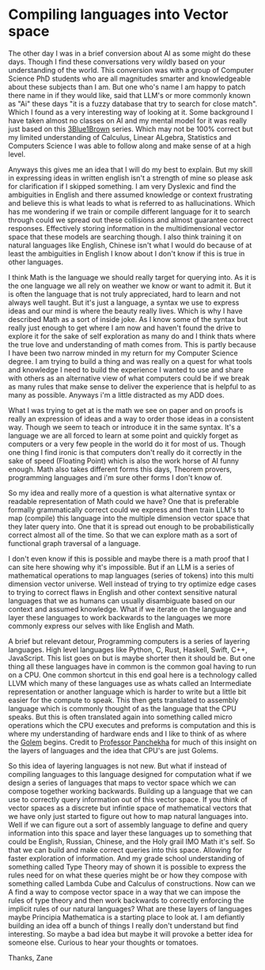 # Compiling languages into Vector space

The other day I was in a brief conversion about AI as some might do these days. Though I find these conversations very wildly based on your understanding of the world. This conversion was with a group of Computer Science PhD students who are all magnitudes smarter and knowledgeable about these subjects than I am. But one who's name I am happy to patch there name in if they would like, said that LLM's or more commonly known as "Ai" these days "it is a fuzzy database that try to search for close match". Which I found as a very interesting way of looking at it. Some background I have taken almost no classes on AI and my mental model for it was really just based on this [3Blue1Brown](https://www.youtube.com/watch?v=aircAruvnKk&list=PLZHQObOWTQDNU6R1_67000Dx_ZCJB-3pi) series. Which may not be 100% correct but my limited understanding of Calculus, Linear ALgebra, Statistics and Computers Science I was able to follow along and make sense of at a high level.

Anyways this gives me an idea that I will do my best to explain. But my skill in expressing ideas in written english isn't a strength of mine so please ask for clarification if I skipped something. I am very Dyslexic and find the ambiguities in English and there assumed knowledge or context frustrating and believe this is what leads to what is referred to as hallucinations. Which has me wondering if we train or compile different language for it to search through could we spread out these collisions and almost guarantee correct responses. Effectively storing information in the multidimensional vector space that these models are searching though. I also think training it on natural languages like English, Chinese isn't what I would do because of at least the ambiguities in English I know about I don't know if this is true in other languages. 

I think Math is the language we should really target for querying into. As it is the one language we all rely on weather we know or want to admit it. But it is often the language that is not truly appreciated, hard to learn and not always well taught. But it's just a language, a syntax we use to express ideas and our mind is where the beauty really lives. Which is why I have described Math as a sort of inside joke. As I know some of the syntax but really just enough to get where I am now and haven't found the drive to explore it for the sake of self exploration as many do and I think thats where the true love and understanding of math comes from. This is partly because I have been two narrow minded in my return for my Computer Science degree. I am trying to build a thing and was really on a quest for what  tools and knowledge I need to build the experience I wanted to use and share with others as an alternative view of what computers could be if we break as many rules that make sense to deliver the experience that is helpful to as many as possible. Anyways i'm a little distracted as my ADD does.

What I was trying to get at is the math we see on paper and on proofs is really an expression of ideas and a way to order those ideas in a consistent way. Though we seem to teach or introduce it in the same syntax. It's a language we are all forced to learn at some point and quickly forget as computers or a very few people in the world do it for most of us. Though one thing I find ironic is that computers don't really do it correctly in the sake of speed (Floating Point) which is also the work horse of AI funny enough. Math also takes different forms this days, Theorem provers, programming languages and i'm sure other forms I don't know of.

So my idea and really more of a question is what alternative syntax or readable representation of Math could we have? One that is preferable formally grammatically correct could we express and then train LLM's to map (compile) this language into the multiple dimension vector space that they later query into. One that it is spread out enough to be probabilistically correct almost all of the time. So that we can explore math as a sort of functional graph traversal of a language.

I don't even know if this is possible and maybe there is a math proof that I can site here showing why it's impossible. But if an LLM is a series of mathematical operations to map languages (series of tokens) into this multi dimension vector universe. Well instead of trying to try optimize edge cases to trying to correct flaws in English and other context sensitive natural languages that we as humans can usually disambiguate based on our context and assumed knowledge. What if we iterate on the language and layer these languages to work backwards to the languages we more commonly express our selves with like English and Math.

A brief but relevant detour, Programming computers is a series of layering languages. High level languages like Python, C, Rust, Haskell, Swift, C++, JavaScript. This list goes on but is maybe shorter then it should be. But one thing all these languages have in common is the common goal having to run on a CPU. One common shortcut in this end goal here is a technology called LLVM which many of these languages use as whats called an Intermediate representation or another language which is harder to write but a little bit easier for the compute to speak. This then gets translated to assembly language which is commonly thought of as the language that the CPU speaks. But this is often translated again into something called micro operations which the CPU executes and preforms is computation and this is where my understanding of hardware ends and I like to think of as where the [Golem](https://en.wikipedia.org/wiki/Golem) begins. Credit to [Professor Panchekha](https://pavpanchekha.com) for much of this insight on the layers of languages and the idea that CPU's are just Golems. 

So this idea of layering languages is not new. But what if instead of compiling languages to this language designed for computation what if we design a series of languages that maps to vector space which we can compose together working backwards. Building up a language that we can use to correctly query information out of this vector space. If you think of vector spaces as a discrete but infintie space of mathematical vectors that we have only just started to figure out how to map natural languages into. Well if we can figure out a sort of assembly language to define and query information into this space and layer these languages up to something that could be English, Russian, Chinese, and the Holy grail IMO Math it's self. So that we can build and make correct queries into this space. Allowing for faster exploration of information. And my grade school understanding of something called Type Theory may of shown it is possible to express the rules need for on what these queries might be or how they compose with something called Lambda Cube and Calculus of constructions. Now can we A find a way to compose vector space in a way that we can impose the rules of type theory and then work backwards to correctly enforcing the implicit rules of our natural languages? What are these layers of languages maybe Principia Mathematica is a starting place to look at. I am defiantly building an idea off a bunch of things I really don't understand but find interesting. So maybe a bad idea but maybe it will provoke a better idea for someone else.  Curious to hear your thoughts or tomatoes.

Thanks,
Zane